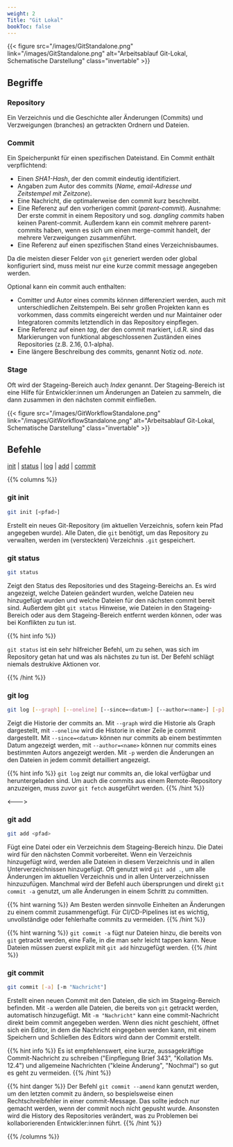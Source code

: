```yaml
---
weight: 2
Title: "Git Lokal"
bookToc: false
---
```


{{< figure src="/images/GitStandalone.png" link="/images/GitStandalone.png" alt="Arbeitsablauf Git-Lokal, Schematische Darstellung" class="invertable" >}}

## Begriffe

### Repository

Ein Verzeichnis und die Geschichte aller Änderungen (Commits) und Verzweigungen (branches) an getrackten Ordnern und Dateien.

### Commit

Ein Speicherpunkt für einen spezifischen Dateistand. Ein Commit enthält verpflichtend:

- Einen *SHA1-Hash*, der den commit eindeutig identifiziert.
- Angaben zum Autor des commits (*Name, email-Adresse und Zeitstempel mit Zeitzone*).
- Eine Nachricht, die optimalerweise den commit kurz beschreibt.
- Eine Referenz auf den vorherigen commit (*parent-commit*). Ausnahme: Der erste commit in einem Repository und sog. *dangling commits* haben keinen Parent-commit. Außerdem kann ein commit mehrere parent-commits haben, wenn es sich um einen merge-commit handelt, der mehrere Verzweigungen zusammenführt.
- Eine Referenz auf einen spezifischen Stand eines Verzeichnisbaumes.

Da die meisten dieser Felder von `git` generiert werden oder global konfiguriert sind, muss meist nur eine kurze commit message angegeben werden.

Optional kann ein commit auch enthalten:

- Comitter und Autor eines commits können differenziert werden, auch mit unterschiedlichen Zeitstempeln. Bei sehr großen Projekten kann es vorkommen, dass commits eingereicht werden und nur Maintainer oder Integratoren commits letztendlich in das Repository einpflegen.
- Eine Referenz auf einen *tag*, der den commit markiert, i.d.R. sind das Markierungen von funktional abgeschlossenen Zuständen eines Repositories (z.B. 2.16, 0.1-alpha).
- Eine längere Beschreibung des commits, genannt Notiz od. *note*.

### Stage

Oft wird der Stageing-Bereich auch *Index* genannt. Der Stageing-Bereich ist eine Hilfe für Entwickler:innen um Änderungen an Dateien zu sammeln, die dann zusammen in den nächsten commit einfließen.

{{< figure src="/images/GitWorkflowStandalone.png" link="/images/GitWorkflowStandalone.png" alt="Arbeitsablauf Git-Lokal, Schematische Darstellung" class="invertable" >}}

## Befehle

[init](#git-init) | [status](#git-status) | [log](#git-log) | [add](#git-add) | [commit](#git-commit)

{{% columns %}}

### git init

```bash
git init [<pfad>]
```

Erstellt ein neues Git-Repository (im aktuellen Verzeichnis, sofern kein Pfad angegeben wurde).
Alle Daten, die `git` benötigt, um das Repository zu verwalten, werden im (versteckten) Verzeichnis `.git` gespeichert.

### git status

```bash
git status
```

Zeigt den Status des Repositories und des Stageing-Bereichs an. Es wird angezeigt, welche Dateien geändert wurden, welche Dateien neu hinzugefügt wurden und welche Dateien für den nächsten commit bereit sind. Außerdem gibt `git status` Hinweise, wie Dateien in den Stageing-Bereich oder aus dem Stageing-Bereich entfernt werden können, oder was bei Konflikten zu tun ist.

{{% hint info %}}

`git status` ist ein sehr hilfreicher Befehl, um zu sehen, was sich im Repository getan hat und was als nächstes zu tun ist. Der Befehl schlägt niemals destrukive Aktionen vor.

{{% /hint %}}


### git log

```bash
git log [--graph] [--oneline] [--since=<datum>] [--author=<name>] [-p]
```

Zeigt die Historie der commits an. Mit `--graph` wird die Historie als Graph dargestellt, mit `--oneline` wird die Historie in einer Zeile je commit dargestellt. Mit `--since=<datum>` können nur commits ab einem bestimmten Datum angezeigt werden, mit `--author=<name>` können nur commits eines bestimmten Autors angezeigt werden. Mit `-p` werden die Änderungen an den Dateien in jedem commit detailliert angezeigt.

{{% hint info %}}
`git log` zeigt nur commits an, die lokal verfügbar und heruntergeladen sind. Um auch die commits aus einem Remote-Repository anzuzeigen, muss zuvor `git fetch` ausgeführt werden.
{{% /hint %}}


<--->



### git add

```bash
git add <pfad>
```

Fügt eine Datei oder ein Verzeichnis dem Stageing-Bereich hinzu. Die Datei wird für den nächsten Commit vorbereitet. Wenn ein Verzeichnis hinzugefügt wird, werden alle Dateien in diesem Verzeichnis und in allen Unterverzeichnissen hinzugefügt. Oft genutzt wird `git add .`, um alle Änderungen im aktuellen Verzeichnis und in allen Unterverzeichnissen hinzuzufügen. Manchmal wird der Befehl auch übersprungen und direkt `git commit -a` genutzt, um alle Änderungen in einem Schritt zu committen.

{{% hint warning %}}
Am Besten werden sinnvolle Einheiten an Änderungen zu einem commit zusammengefügt. Für CI/CD-Pipelines ist es wichtig, unvollständige oder fehlerhafte commits zu vermeiden.
{{% /hint %}}

{{% hint warning %}}
`git commit -a` fügt nur Dateien hinzu, die bereits von `git` getrackt werden, eine Falle, in die man sehr leicht tappen kann. Neue Dateien müssen zuerst explizit mit `git add` hinzugefügt werden.
{{% /hint %}}


### git commit

```bash
git commit [-a] [-m "Nachricht"]
```

Erstellt einen neuen Commit mit den Dateien, die sich im Stageing-Bereich befinden. Mit `-a` werden alle Dateien, die bereits von `git` getrackt werden, automatisch hinzugefügt. Mit `-m "Nachricht"` kann eine commit-Nachricht direkt beim commit angegeben werden. Wenn dies nicht geschieht, öffnet sich ein Editor, in dem die Nachricht eingegeben werden kann, mit einem Speichern und Schließen des Editors wird dann der Commit erstellt.

{{% hint info %}}
Es ist empfehlenswert, eine kurze, aussagekräftige Commit-Nachricht zu schreiben ("Einpflegung Brief 343", "Kollation Ms. 12.4") und allgemeine Nachrichten ("kleine Änderung", "Nochmal") so gut es geht zu vermeiden.
{{% /hint %}}

{{% hint danger %}}
Der Befehl `git commit --amend` kann genutzt werden, um den letzten commit zu ändern, so bespielsweise einen Rechtschreibfehler in einer commit-Message. Das sollte jedoch nur gemacht werden, wenn der commit noch nicht gepusht wurde. Ansonsten wird die History des Repositories verändert, was zu Problemen bei kollaborierenden Entwickler:innen führt.
{{% /hint %}}

{{% /columns %}}
